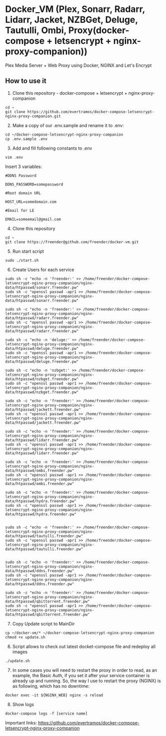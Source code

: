 # Docker_VM (Plex, Sonarr, Radarr, Lidarr, Jacket, NZBGet, Deluge, Tautulli, Ombi, Proxy(docker-compose + letsencrypt + nginx-proxy-companion))

Plex Media Server + Web Proxy using Docker, NGINX and Let's Encrypt

## How to use it

1. Clone this repository - docker-compose + letsencrypt + nginx-proxy-companion

```
cd ~
git clone https://github.com/evertramos/docker-compose-letsencrypt-nginx-proxy-companion.git
```

2. Make a copy of our .env.sample and rename it to .env:

```
cd ~/docker-compose-letsencrypt-nginx-proxy-companion
cp .env.sample .env
```

3. Add and fill following constants to .env

```
vim .env
```

Insert 3 variables:
```
#DDNS Password

DDNS_PASSWORD=somepassword

#Root domain URL

HOST_URL=somedomain.com

#Email for LE

EMAIL=someemail@gmail.com
```


4. Clone this repository

```
cd ~
git clone https://freender@github.com/freender/docker-vm.git
```

5. Run start script 

```
sudo ./start.sh
```

6. Create Users for each service

```
sudo sh -c "echo -n 'freender:' >> /home/freender/docker-compose-letsencrypt-nginx-proxy-companion/nginx-data/htpasswd/sonarr.freender.pw"
sudo sh -c "openssl passwd -apr1 >> /home/freender/docker-compose-letsencrypt-nginx-proxy-companion/nginx-data/htpasswd/sonarr.freender.pw"

sudo sh -c "echo -n 'freender:' >> /home/freender/docker-compose-letsencrypt-nginx-proxy-companion/nginx-data/htpasswd/radarr.freender.pw"
sudo sh -c "openssl passwd -apr1 >> /home/freender/docker-compose-letsencrypt-nginx-proxy-companion/nginx-data/htpasswd/radarr.freender.pw"

sudo sh -c "echo -n 'deluge:' >> /home/freender/docker-compose-letsencrypt-nginx-proxy-companion/nginx-data/htpasswd/deluge.freender.pw"
sudo sh -c "openssl passwd -apr1 >> /home/freender/docker-compose-letsencrypt-nginx-proxy-companion/nginx-data/htpasswd/deluge.freender.pw"

sudo sh -c "echo -n 'nzbget:' >> /home/freender/docker-compose-letsencrypt-nginx-proxy-companion/nginx-data/htpasswd/nzbget.freender.pw"
sudo sh -c "openssl passwd -apr1 >> /home/freender/docker-compose-letsencrypt-nginx-proxy-companion/nginx-data/htpasswd/nzbget.freender.pw"

sudo sh -c "echo -n 'freender:' >> /home/freender/docker-compose-letsencrypt-nginx-proxy-companion/nginx-data/htpasswd/jackett.freender.pw"
sudo sh -c "openssl passwd -apr1 >> /home/freender/docker-compose-letsencrypt-nginx-proxy-companion/nginx-data/htpasswd/jackett.freender.pw"

sudo sh -c "echo -n 'freender:' >> /home/freender/docker-compose-letsencrypt-nginx-proxy-companion/nginx-data/htpasswd/lidarr.freender.pw"
sudo sh -c "openssl passwd -apr1 >> /home/freender/docker-compose-letsencrypt-nginx-proxy-companion/nginx-data/htpasswd/lidarr.freender.pw"

sudo sh -c "echo -n 'freender:' >> /home/freender/docker-compose-letsencrypt-nginx-proxy-companion/nginx-data/htpasswd/ombi.freender.pw"
sudo sh -c "openssl passwd -apr1 >> /home/freender/docker-compose-letsencrypt-nginx-proxy-companion/nginx-data/htpasswd/ombi.freender.pw"

sudo sh -c "echo -n 'freender:' >> /home/freender/docker-compose-letsencrypt-nginx-proxy-companion/nginx-data/htpasswd/hydra.freender.pw"
sudo sh -c "openssl passwd -apr1 >> /home/freender/docker-compose-letsencrypt-nginx-proxy-companion/nginx-data/htpasswd/hydra.freender.pw"


sudo sh -c "echo -n 'freender:' >> /home/freender/docker-compose-letsencrypt-nginx-proxy-companion/nginx-data/htpasswd/tautulli.freender.pw"
sudo sh -c "openssl passwd -apr1 >> /home/freender/docker-compose-letsencrypt-nginx-proxy-companion/nginx-data/htpasswd/tautulli.freender.pw"


sudo sh -c "echo -n 'freender:' >> /home/freender/docker-compose-letsencrypt-nginx-proxy-companion/nginx-data/htpasswd/ddns.freender.pw"
sudo sh -c "openssl passwd -apr1 >> /home/freender/docker-compose-letsencrypt-nginx-proxy-companion/nginx-data/htpasswd/ddns.freender.pw"

sudo sh -c "echo -n 'freender:' >> /home/freender/docker-compose-letsencrypt-nginx-proxy-companion/nginx-data/htpasswd/qbittorrent.freender.pw"
sudo sh -c "openssl passwd -apr1 >> /home/freender/docker-compose-letsencrypt-nginx-proxy-companion/nginx-data/htpasswd/qbittorrent.freender.pw"
```



7. Copy Update script to MainDir

```
cp ~/docker-vm/* ~/docker-compose-letsencrypt-nginx-proxy-companion
chmod +x update.sh

```

8. Script allows to check out latest docket-compose file and redeploy all images

```
./update.sh
```

7. In some cases you will need to restart the proxy in order to read, as an example, the Basic Auth, if you set it after your service container is already up and running. So, the way I use to restart the proxy (NGINX) is as following, which has no downtime:

```
docker exec -it ${NGINX_WEB} nginx -s reload
```

8. Show logs

```
docker-compose logs -f [service name]
```

Important links:
https://github.com/evertramos/docker-compose-letsencrypt-nginx-proxy-companion